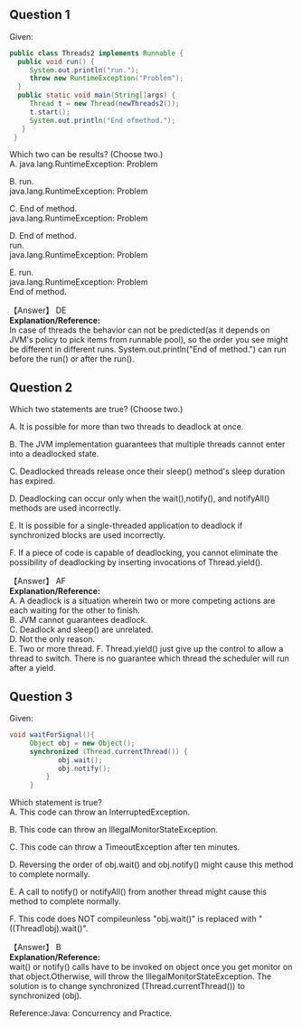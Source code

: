 ## Question 1
Given:  
```Java
public class Threads2 implements Runnable {
  public void run() {
     System.out.println("run.");
     throw new RuntimeException("Problem");
  }
  public static void main(String[]args) {
     Thread t = new Thread(newThreads2());
     t.start();
     System.out.println("End ofmethod.");
   }
 }
```
 Which two can be results? (Choose two.)  
 A. java.lang.RuntimeException: Problem  
 
 B. run.  
    java.lang.RuntimeException: Problem  
    
 C. End of method.  
    java.lang.RuntimeException: Problem  
    
 D. End of method.  
    run.  
    java.lang.RuntimeException: Problem  
    
 E. run.  
    java.lang.RuntimeException: Problem  
    End of method.  

【Answer】 DE  
**Explanation/Reference:**  
In case of threads the behavior can not be predicted(as it depends on JVM's policy to pick items from runnable pool), so the order you see might be different in different runs. System.out.println("End of method.") can run before the run() or after the run().  

## Question 2

Which two statements are true? (Choose two.)  

A. It is possible for more than two threads to deadlock at once.  

B. The JVM implementation guarantees that multiple threads cannot enter into a deadlocked state.  

C. Deadlocked threads release once their sleep() method's sleep duration has expired.  

D. Deadlocking can occur only when the wait(),notify(), and notifyAll() methods are used incorrectly.  

E. It is possible for a single-threaded application to deadlock if synchronized blocks are used incorrectly.  

F. If a piece of code is capable of deadlocking, you cannot eliminate the possibility of deadlocking by inserting invocations of Thread.yield().  

【Answer】 AF  
**Explanation/Reference:**  
A. A deadlock is a situation wherein two or more competing actions are each waiting for the other to finish.  
B. JVM cannot guarantees deadlock.  
C. Deadlock and sleep() are unrelated.  
D. Not the only reason.  
E. Two or more thread.
F. Thread.yield() just give up the control to allow a thread to switch. There is no guarantee which thread the scheduler will run after a yield.  

## Question 3
Given:
```java
void waitForSignal(){
     Object obj = new Object();
     synchronized (Thread.currentThread()) {
            obj.wait();
            obj.notify();
         }
     }
```
Which statement is true?  
A. This code can throw an InterruptedException.  

B. This code can throw an IllegalMonitorStateException.  

C. This code can throw a TimeoutException after ten minutes.  

D. Reversing the order of obj.wait() and obj.notify() might cause this method to complete normally.  

E. A call to notify() or notifyAll() from another thread might cause this method to complete normally.  

F. This code does NOT compileunless "obj.wait()" is replaced with "((Thread)obj).wait()".  

【Answer】 B  
**Explanation/Reference:**  
wait() or notify() calls have to be invoked on object once you get monitor on that object.Otherwise, will throw the IllegalMonitorStateException. The solution is to change synchronized (Thread.currentThread()) to synchronized (obj).  


Reference:Java: Concurrency and Practice.


